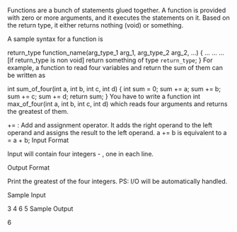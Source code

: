 Functions are a bunch of statements glued together. A function is provided with zero or more arguments, and it executes the statements on it. Based on the return type, it either returns nothing (void) or something.

A sample syntax for a function is

return_type function_name(arg_type_1 arg_1, arg_type_2 arg_2, ...) {
    ...
    ...
    ...
    [if return_type is non void]
        return something of type `return_type`;
}
For example, a function to read four variables and return the sum of them can be written as

int sum_of_four(int a, int b, int c, int d) {
    int sum = 0;
    sum += a;
    sum += b;
    sum += c;
    sum += d;
    return sum;
}
You have to write a function int max_of_four(int a, int b, int c, int d) which reads four arguments and returns the greatest of them.

+= : Add and assignment operator. It adds the right operand to the left operand and assigns the result to the left operand.
a += b is equivalent to a = a + b;
Input Format

Input will contain four integers -  , one in each line.

Output Format

Print the greatest of the four integers.
PS: I/O will be automatically handled.

Sample Input

3
4
6
5
Sample Output

6